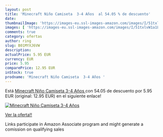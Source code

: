 ```yaml
---
layout: post
title: 'Minecraft Niño Camiseta  3-4 Años  al 54.05 % de descuento'
date: 
thumbnailImage: 'https://images-eu.ssl-images-amazon.com/images/I/51txlvW1a1L._SL200_.jpg'
images: [ 'https://images-eu.ssl-images-amazon.com/images/I/51txlvW1a1L._SL200_.jpg' ]
comments: true
category: ofertas
author: ring
slug: B01MYXJ6VW
description:
actualPrice: 5.95 EUR
currency: EUR
price: 5.95
comparePrice: 12.95 EUR
inStock: true
prodname: 'Minecraft Niño Camiseta  3-4 Años '
---
```


Está [Minecraft Niño Camiseta  3-4 Años ](https://www.amazon.es/dp/B01MYXJ6VW/?tag=tolees-21) con 54.05 de descuento por 5.95 EUR (original: 12.95 EUR) en el siguiente enlace!

[![Minecraft Niño Camiseta  3-4 Años ](https://images-eu.ssl-images-amazon.com/images/I/51txlvW1a1L._SL200_.jpg)](https://www.amazon.es/dp/B01MYXJ6VW/?tag=tolees-21)

[Ver la oferta!!](https://www.amazon.es/dp/B01MYXJ6VW/?tag=tolees-21)

Links participate in Amazon Associate program and might generate a comission on qualifying sales


